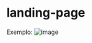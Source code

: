# landing-page
Exemplo:
![image](https://user-images.githubusercontent.com/121310442/224024841-0228bf3a-93fc-48b1-93e5-47748aea7b16.png)

